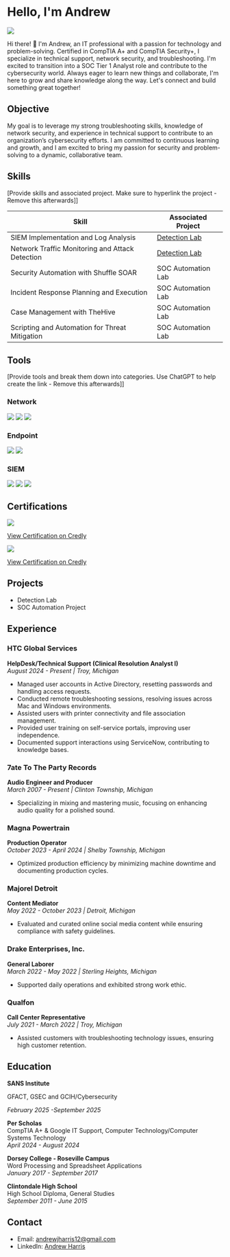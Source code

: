 # Hello, I'm Andrew
<a href="https://linkedin.com/in/andrewjharris8/"><img src="https://img.shields.io/badge/-LinkedIn-0072b1?&style=for-the-badge&logo=linkedin&logoColor=white" /></a>



Hi there! 👋 I'm Andrew, an IT professional with a passion for technology and problem-solving. Certified in CompTIA A+ and CompTIA Security+, I specialize in technical support, network security, and troubleshooting. I'm excited to transition into a SOC Tier 1 Analyst role and contribute to the cybersecurity world. Always eager to learn new things and collaborate, I'm here to grow and share knowledge along the way. Let's connect and build something great together!

## Objective


My goal is to leverage my strong troubleshooting skills, knowledge of network security, and experience in technical support to contribute to an organization’s cybersecurity efforts. I am committed to continuous learning and growth, and I am excited to bring my passion for security and problem-solving to a dynamic, collaborative team.

## Skills
[Provide skills and associated project. Make sure to hyperlink the project - Remove this afterwards]]

| Skill                                         | Associated Project         |
|-----------------------------------------------|----------------------------|
| SIEM Implementation and Log Analysis          | <a href="https://google.com">Detection Lab</a>|
| Network Traffic Monitoring and Attack Detection | <a href="https://google.com">Detection Lab</a>|
| Security Automation with Shuffle SOAR         | SOC Automation Lab|
| Incident Response Planning and Execution      | SOC Automation Lab|
| Case Management with TheHive                  | SOC Automation Lab|
| Scripting and Automation for Threat Mitigation | SOC Automation Lab|

## Tools
[Provide tools and break them down into categories. Use ChatGPT to help create the link - Remove this afterwards]]

### Network
<div>
    <img src="https://img.shields.io/badge/-Wireshark-1679A7?&style=for-the-badge&logo=Wireshark&logoColor=white" />
    <img src="https://img.shields.io/badge/-Suricata-EF3B2D?&style=for-the-badge&logo=Suricata&logoColor=white" />
    <img src="https://img.shields.io/badge/-Zeek-777BB4?&style=for-the-badge&logo=Zeek&logoColor=white" />
</div>

### Endpoint
<div>
    <img src="https://img.shields.io/badge/-Microsoft_Defender_for_Endpoint-00A4EF?&style=for-the-badge&logo=Microsoft&logoColor=white" />
    <img src="https://img.shields.io/badge/-Velociraptor-4B275F?&style=for-the-badge&logo=Velociraptor&logoColor=white" />
</div>

### SIEM
<div>
    <img src="https://img.shields.io/badge/-Microsoft_Sentinel-0078D4?&style=for-the-badge&logo=Microsoft&logoColor=white" />
    <img src="https://img.shields.io/badge/-Splunk-000000?&style=for-the-badge&logo=Splunk&logoColor=white" />
    <img src="https://img.shields.io/badge/-Elastic-005571?&style=for-the-badge&logo=Elastic&logoColor=white" />
</div>

## Certifications

<div>
<img src="https://img.shields.io/badge/-Security%2B-FF0000?&style=for-the-badge&logo=CompTIA&logoColor=white" />

    
  [View Certification on Credly](https://www.credly.com/badges/cef8f254-88b9-4935-b002-bdc78cfeb43e/public_url)  
    
<img src="https://img.shields.io/badge/-A%2B-4D4D4D?&style=for-the-badge&logo=CompTIA&logoColor=white" />


[View Certification on Credly](https://www.credly.com/badges/d6f76893-f25e-46e5-b380-3d285ee6d73b)



## Projects
- Detection Lab
- SOC Automation Project

## Experience  

### HTC Global Services  
**HelpDesk/Technical Support (Clinical Resolution Analyst I)**  
*August 2024 - Present | Troy, Michigan*  
- Managed user accounts in Active Directory, resetting passwords and handling access requests.  
- Conducted remote troubleshooting sessions, resolving issues across Mac and Windows environments.  
- Assisted users with printer connectivity and file association management.  
- Provided user training on self-service portals, improving user independence.  
- Documented support interactions using ServiceNow, contributing to knowledge bases.

### 7ate To The Party Records  
**Audio Engineer and Producer**  
*March 2007 - Present | Clinton Township, Michigan*  
- Specializing in mixing and mastering music, focusing on enhancing audio quality for a polished sound.

### Magna Powertrain  
**Production Operator**  
*October 2023 - April 2024 | Shelby Township, Michigan*  
- Optimized production efficiency by minimizing machine downtime and documenting production cycles.

### Majorel Detroit  
**Content Mediator**  
*May 2022 - October 2023 | Detroit, Michigan*  
- Evaluated and curated online social media content while ensuring compliance with safety guidelines.

### Drake Enterprises, Inc.  
**General Laborer**  
*March 2022 - May 2022 | Sterling Heights, Michigan*  
- Supported daily operations and exhibited strong work ethic.

### Qualfon  
**Call Center Representative**  
*July 2021 - March 2022 | Troy, Michigan*  
- Assisted customers with troubleshooting technology issues, ensuring high customer retention.

## Education 

**SANS Institute**

GFACT, GSEC and GCIH/Cybersecurity

*February 2025 -September 2025*

**Per Scholas**  
CompTIA A+ & Google IT Support, Computer Technology/Computer Systems Technology  
*April 2024 - August 2024*

**Dorsey College - Roseville Campus**  
Word Processing and Spreadsheet Applications  
*January 2017 - September 2017*

**Clintondale High School**  
High School Diploma, General Studies  
*September 2011 - June 2015*

## Contact
- Email: andrewjharris12@gmail.com
- LinkedIn: [Andrew Harris](https://www.linkedin.com/in/andrewjharris8)
